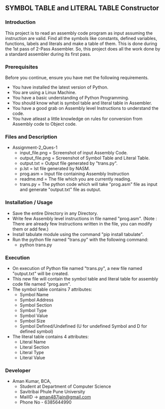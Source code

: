 ## SYMBOL TABLE and LITERAL TABLE Constructor

### Introduction
This project is to read an assembly code program as input assuming the instruction are valid.
Find all the symbols like constants, defined variables, functions, labels and literals and make a table of them.
This is done during the 1st pass of 2-Pass Assembler.
So, this project does all the work done by a standard assembler during its first pass.

### Prerequisites

Before you continue, ensure you have met the following requirements.

- You have installed the latest version of Python.
- You are using a Linux Machine.
- You have a basic understanding of Python Programming.
- You should know what is symbol table and literal table in Assembler.
- You have a good grab on Assembly level Instructions to understand the code.
- You have atleast a little knowledge on rules for conversion from Assembly code to Object code.


### Files and Description

- Assignment-2_Ques-1
  - input_file.png = Screenshot of input Assembly Code.
  - output_file.png = Screenshot of Symbol Table and Literal Table.
  - output.txt = Output file generated by "trans.py".
  - p.lst = lst file generated by NASM.
  - prog.asm = Input file containing Assembly Instruction
  - readme.md = The file which you are currently reading.
  - trans.py = The python code which will take "prog.asm" file as input and generate "output.txt" file as output.



### Installation / Usage

- Save the entire Directory in any Directory.
- Write few Assembly level instructions in file named "prog.asm".
(Note : There are already few Instructions written in the file, you can modify them or add few.)
- Install tabulate module using the command "pip install tabulate".
- Run the python file named "trans.py" with the following command:
  - python trans.py



### Execution

- On execution of Python file named "trans.py", a new file named "output.txt" will be created.
- This new file will contain the symbol table and literal table for assembly code file named "prog.asm".
- The symbol table contains 7 attributes:
  - Symbol Name
  - Symbol Address
  - Symbol Section
  - Symbol Type
  - Symbol Value
  - Symbol Size
  - Symbol Defined/Undefined (U for undefined Symbol and D for defined symbol)
- The literal table contains 4 attributes:
  - Literal Name
  - Literal Section
  - Literal Type
  - Literal Value 


### Developer

- Aman Kumar, BCA,
  - Student at Department of Computer Science
  - Savitribai Phule Pune University
  - MailID -> aman487jain@gmail.com
  - Phone No - 6385644990
